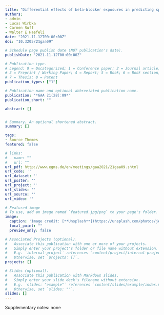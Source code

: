 ```yaml
---
title: "Differential effects of beta-blocker exposures in predicting specific readmissions for heart failure and myocardial infarction"
authors:
- admin
- Lucas Wirbka
- Carmen Ruff
- Walter E Haefeli
date: "2021-11-12T00:00:00Z"
doi: "10.3205/21gaa09"

# Schedule page publish date (NOT publication's date).
publishDate: "2021-11-12T00:00:00Z"

# Publication type.
# Legend: 0 = Uncategorized; 1 = Conference paper; 2 = Journal article;
# 3 = Preprint / Working Paper; 4 = Report; 5 = Book; 6 = Book section;
# 7 = Thesis; 8 = Patent
publication_types: ["1"]

# Publication name and optional abbreviated publication name.
publication: "*GAA 21(28):09*"
publication_short: ""

abstract: []


# Summary. An optional shortened abstract.
summary: []

tags:
- Source Themes
featured: false

# links:
# - name: ""
#   url: ""
url_pdf: http://www.egms.de/en/meetings/gaa2021/21gaa09.shtml
url_code: ''
url_dataset: ''
url_poster: ''
url_project: ''
url_slides: ''
url_source: ''
url_video: ''

# Featured image
# To use, add an image named `featured.jpg/png` to your page's folder. 
image:
  caption: 'Image credit: [**Unsplash**](https://unsplash.com/photos/jdD8gXaTZsc)'
  focal_point: ""
  preview_only: false

# Associated Projects (optional).
#   Associate this publication with one or more of your projects.
#   Simply enter your project's folder or file name without extension.
#   E.g. `internal-project` references `content/project/internal-project/index.md`.
#   Otherwise, set `projects: []`.
projects: []

# Slides (optional).
#   Associate this publication with Markdown slides.
#   Simply enter your slide deck's filename without extension.
#   E.g. `slides: "example"` references `content/slides/example/index.md`.
#   Otherwise, set `slides: ""`.
slides: []
---
```


Supplementary notes: none
